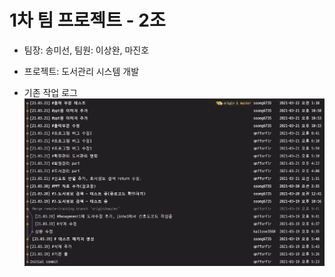 # 1차 팀 프로젝트 - 2조
- 팀장: 송미선, 팀원: 이상완, 마진호

- 프로젝트: 도서관리 시스템 개발 


- 기존 작업 로그
![기존작업로그](./src/main/resources/static/images/teamproject01_git_log.png)

